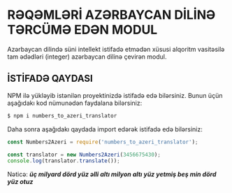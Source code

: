# RƏQƏMLƏRİ AZƏRBAYCAN DİLİNƏ TƏRCÜMƏ EDƏN MODUL

Azərbaycan dilində süni intellekt istifadə etmədən xüsusi alqoritm vasitəsilə tam ədədləri (integer) azərbaycan dilinə çevirən modul.

## İSTİFADƏ QAYDASI

NPM ilə yükləyib istənilən proyektinizdə istifadə edə bilərsiniz. Bunun üçün aşağıdakı kod nümunədən faydalana bilərsiniz:

```sh
$ npm i numbers_to_azeri_translator
```
Daha sonra aşağıdakı qaydada import edərək istifadə edə bilərsiniz:

```js
const Numbers2Azeri = require('numbers_to_azeri_translator');

const translator = new Numbers2Azeri(3456675430);
console.log(translator.translate());
```

Nəticə: ***üç milyard dörd yüz əlli altı milyon altı yüz yetmiş beş min dörd yüz otuz***